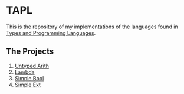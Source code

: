 # TAPL

This is the repository of my implementations of the languages found in [Types
and Programming Languages](https://www.cis.upenn.edu/~bcpierce/tapl/).

## The Projects

1. [Untyped Arith](untyped-arith/)
2. [Lambda](lambda/)
3. [Simple Bool](simplebool/)
4. [Simple Ext](simple-ext/)

